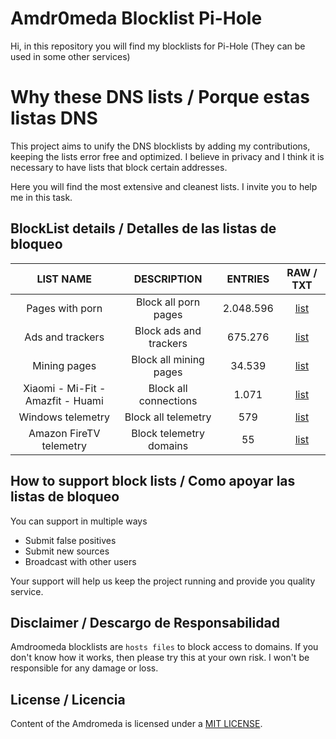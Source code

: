 # Amdr0meda Blocklist Pi-Hole
Hi, in this repository you will find my blocklists for Pi-Hole (They can be used in some other services)

# Why these DNS lists / Porque estas listas DNS
This project aims to unify the DNS blocklists by adding my contributions, keeping the lists error free and optimized. I believe in privacy and I think it is necessary to have lists that block certain addresses.

Here you will find the most extensive and cleanest lists. I invite you to help me in this task.

## BlockList details / Detalles de las listas de bloqueo
| LIST NAME | DESCRIPTION | ENTRIES | RAW / TXT |
|:---------:|:-------:|:--------------:|:---------:|
Pages with porn | Block all porn pages | 2.048.596 | [list](https://github.com/Amdromeda/Blocklist-Pi-Hole/blob/master/Porn%20pages.txt) | 
Ads and trackers | Block ads and trackers | 675.276 | [list](https://raw.githubusercontent.com/Amdromeda/Blocklist-Pi-Hole/master/Ads%20and%20trackers.txt) | 
Mining pages | Block all mining pages | 34.539 | [list](https://raw.githubusercontent.com/) | 
Xiaomi - Mi-Fit - Amazfit - Huami | Block all connections | 1.071 | [list](https://raw.githubusercontent.com/Amdromeda/Blocklist-Pi-Hole/master/Xiaomi%2C%20Mi-Fit%2C%20Amazfit.txt) | 
Windows telemetry | Block all telemetry | 579 | [list](https://raw.githubusercontent.com/Amdromeda/Blocklist-Pi-Hole/master/Windows%20telemetry.txt) |
Amazon FireTV telemetry | Block telemetry domains | 55 | [list](https://raw.githubusercontent.com/Amdromeda/Blocklist-Pi-Hole/master/Amazon%20FireTV%20telemetry.txt) | 


## How to support block lists / Como apoyar las listas de bloqueo
You can support in multiple ways
- Submit false positives
- Submit new sources
- Broadcast with other users
 
 Your support will help us keep the project running and provide you quality service.
 
## Disclaimer / Descargo de Responsabilidad
Amdroomeda blocklists are `hosts files` to block access to domains. If you don't know how it works, then please try this at your own risk. I won't be responsible for any damage or loss.

## License / Licencia
Content of the Amdromeda is licensed under a [MIT LICENSE](https://raw.githubusercontent.com/Amdromeda/Blocklist-Pi-Hole/master/LICENSE).
